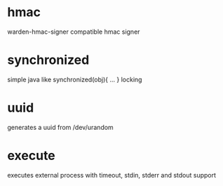 hmac
====
warden-hmac-signer compatible hmac signer


synchronized
============
simple java like synchronized(obj){ ... } locking


uuid
============
generates a uuid from /dev/urandom


execute
============
executes external process with timeout, stdin, stderr and stdout support



